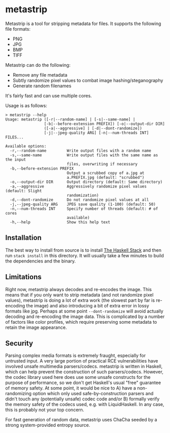 # metastrip

Metastrip is a tool for stripping metadata for files. It supports the following file formats:

* PNG
* JPG
* BMP
* TIFF

Metastrip can do the following:

* Remove any file metadata
* Subtly randomize pixel values to combat image hashing/steganography
* Generate random filenames

It's fairly fast and can use multiple cores.

Usage is as follows:

```
> metastrip --help
Usage: metastrip ([-r|--random-name] | [-s|--same-name] |
                 [-b|--before-extension PREFIX]) [-o|--output-dir DIR]
                 ([-a|--aggressive] | [-d|--dont-randomize])
                 [-j|--jpeg-quality ARG] [-n|--num-threads INT] FILES...

Available options:
  -r,--random-name         Write output files with a random name
  -s,--same-name           Write output files with the same name as the input
                           files, overwriting if necessary
  -b,--before-extension PREFIX
                           Output a scrubbed copy of a.jpg at
                           a.PREFIX.jpg (default: "scrubbed")
  -o,--output-dir DIR      Output directory (default: Same directory)
  -a,--aggressive          Aggressively randomize pixel values (default: Slight
                           randomization)
  -d,--dont-randomize      Do not randomize pixel values at all
  -j,--jpeg-quality ARG    JPEG save quality (1-100) (default: 50)
  -n,--num-threads INT     Specify number of threads (default: # of cores
                           available)
  -h,--help                Show this help text
```

## Installation

The best way to install from source is to install [The Haskell Stack](https://docs.haskellstack.org/en/stable/README/) and then run `stack install` in this directory. It will usually take a few minutes to build the dependencies and the binary.

## Limitations

Right now, metastrip always decodes and re-encodes the image. This means that if you only want to strip metadata (and not randomize pixel values), metastrip is doing a lot of extra work (the slowest part by far is re-encoding the image) and also introducing a bit of extra error in lossy formats like jpg. Perhaps at some point `--dont-randomize` will avoid actually decoding and re-encoding the image data. This is complicated by a number of factors like color profiles, which require preserving some metadata to retain the image appearance.

## Security

Parsing complex media formats is extremely fraught, especially for untrusted input. A very large portion of practical RCE vulnerabilities have involved unsafe multimedia parsers/codecs. metastrip is written in Haskell, which can help prevent the construction of such parsers/codecs. However, the codec library used here does use some unsafe constructs for the purpose of performance, so we don't get Haskell's usual "free" guarantee of memory safety. At some point, it would be nice to A) have a non-randomizing option which only used safe-by-construction parsers and didn't touch any (potentially unsafe) codec code and/or B) formally verify the memory safety of the codecs used, e.g. with LiquidHaskell. In any case, this is probably not your top concern.

For fast generation of random data, metastrip uses ChaCha seeded by a strong system-provided entropy source.